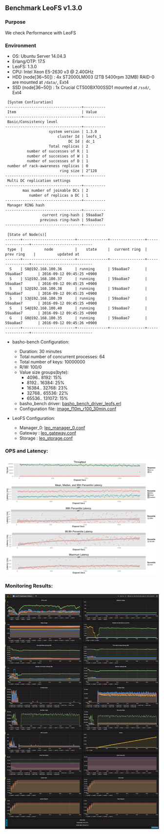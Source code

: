 ## Benchmark LeoFS v1.3.0

### Purpose
We check Performance with LeoFS

### Environment

* OS: Ubuntu Server 14.04.3
* Erlang/OTP: 17.5
* LeoFS: 1.3.0
* CPU: Intel Xeon E5-2630 v3 @ 2.40GHz
* HDD (node[36~50]) : 4x ST2000LM003 (2TB 5400rpm 32MB) RAID-0 are mounted at `/data/`, Ext4
* SSD (node[36~50]) : 1x Crucial CT500BX100SSD1 mounted at `/ssd/`, Ext4

```
 [System Confiuration]
-----------------------------------+----------
 Item                              | Value
-----------------------------------+----------
 Basic/Consistency level
-----------------------------------+----------
                    system version | 1.3.0
                        cluster Id | leofs_1
                             DC Id | dc_1
                    Total replicas | 2
          number of successes of R | 1
          number of successes of W | 1
          number of successes of D | 1
 number of rack-awareness replicas | 0
                         ring size | 2^128
-----------------------------------+----------
 Multi DC replication settings
-----------------------------------+----------
        max number of joinable DCs | 2
           number of replicas a DC | 1
-----------------------------------+----------
 Manager RING hash
-----------------------------------+----------
                 current ring-hash | 59aa8ae7
                previous ring-hash | 59aa8ae7
-----------------------------------+----------

 [State of Node(s)]
-------+------------------------+--------------+----------------+----------------+----------------------------
 type  |          node          |    state     |  current ring  |   prev ring    |          updated at
-------+------------------------+--------------+----------------+----------------+----------------------------
  S    | S0@192.168.100.36      | running      | 59aa8ae7       | 59aa8ae7       | 2016-09-12 09:45:25 +0900
  S    | S1@192.168.100.37      | running      | 59aa8ae7       | 59aa8ae7       | 2016-09-12 09:45:25 +0900
  S    | S2@192.168.100.38      | running      | 59aa8ae7       | 59aa8ae7       | 2016-09-12 09:45:25 +0900
  S    | S3@192.168.100.39      | running      | 59aa8ae7       | 59aa8ae7       | 2016-09-12 09:45:25 +0900
  S    | S4@192.168.100.40      | running      | 59aa8ae7       | 59aa8ae7       | 2016-09-12 09:45:25 +0900
  G    | G0@192.168.100.35      | running      | 59aa8ae7       | 59aa8ae7       | 2016-09-12 09:45:26 +0900
-------+------------------------+--------------+----------------+----------------+----------------------------

```

* basho-bench Configuration:
    * Duration: 30 minutes
    * Total number of concurrent processes: 64
    * Total number of keys: 10000000
    * R/W: 100/0
    * Value size groups(byte):
        *    4096..   8192: 15%
        *    8192..  16384: 25%
        *   16384..  32768: 23%
        *   32768..  65536: 22%
        *   65536.. 131072: 15%
    * basho_bench driver: [basho_bench_driver_leofs.erl](https://github.com/leo-project/basho_bench/blob/master/src/basho_bench_driver_leofs.erl)
    * Configuration file: [image_f10m_r100_30min.conf](image_f10m_r100_30min.conf)

* LeoFS Configuration:
    * Manager_0: [leo_manager_0.conf](conf/G0/leo_manager.conf)
    * Gateway  : [leo_gateway.conf](conf/G0/leo_gateway.conf)
    * Storage  : [leo_storage.conf](conf/S0/leo_storage.conf)

### OPS and Latency:

![ops-latency](summary.png)

### Monitoring Results:

![monitoring-results](grafana.png)
